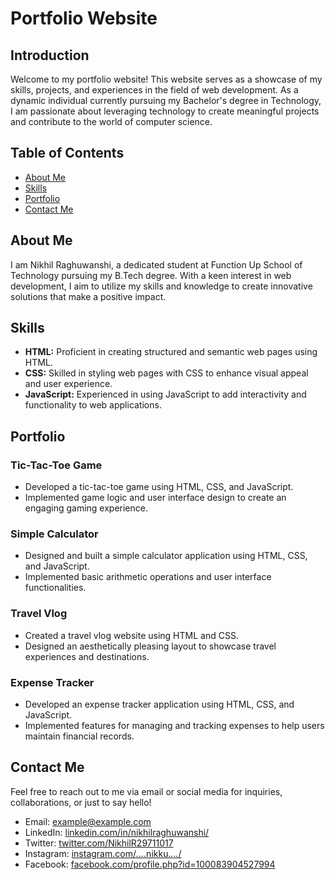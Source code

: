 # Portfolio Website

## Introduction
Welcome to my portfolio website! This website serves as a showcase of my skills, projects, and experiences in the field of web development. As a dynamic individual currently pursuing my Bachelor's degree in Technology, I am passionate about leveraging technology to create meaningful projects and contribute to the world of computer science.

## Table of Contents
- [About Me](#about)
- [Skills](#skills)
- [Portfolio](#portfolio)
- [Contact Me](#contact)

## About Me
I am Nikhil Raghuwanshi, a dedicated student at Function Up School of Technology pursuing my B.Tech degree. With a keen interest in web development, I aim to utilize my skills and knowledge to create innovative solutions that make a positive impact.

## Skills
- **HTML:** Proficient in creating structured and semantic web pages using HTML.
- **CSS:** Skilled in styling web pages with CSS to enhance visual appeal and user experience.
- **JavaScript:** Experienced in using JavaScript to add interactivity and functionality to web applications.

## Portfolio
### Tic-Tac-Toe Game
- Developed a tic-tac-toe game using HTML, CSS, and JavaScript.
- Implemented game logic and user interface design to create an engaging gaming experience.

### Simple Calculator
- Designed and built a simple calculator application using HTML, CSS, and JavaScript.
- Implemented basic arithmetic operations and user interface functionalities.

### Travel Vlog
- Created a travel vlog website using HTML and CSS.
- Designed an aesthetically pleasing layout to showcase travel experiences and destinations.

### Expense Tracker
- Developed an expense tracker application using HTML, CSS, and JavaScript.
- Implemented features for managing and tracking expenses to help users maintain financial records.

## Contact Me
Feel free to reach out to me via email or social media for inquiries, collaborations, or just to say hello!
- Email: [example@example.com](mailto:nikhilraghuwanshi04@gmail.com)
- LinkedIn: [linkedin.com/in/nikhilraghuwanshi/](https://www.linkedin.com/in/nikhilraghuwanshi/)
- Twitter: [twitter.com/NikhilR29711017](https://twitter.com/NikhilR29711017)
- Instagram: [instagram.com/_._._._.nikku._._._._/](https://www.instagram.com/_._._._.nikku._._._._/)
- Facebook: [facebook.com/profile.php?id=100083904527994](https://www.facebook.com/profile.php?id=100083904527994)

